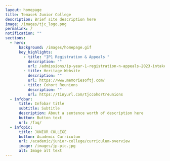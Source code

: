 ```yaml
---
layout: homepage
title: Temasek Junior College
description: Brief site description here
image: /images/tjc_logo.png
permalink: /
notification: ""
sections:
  - hero:
      background: /images/homepage.gif
      key_highlights:
        - title: "IP1 Registration & Appeals "
          description: ""
          url: /admissions/ip-year-1-registration-n-appeals-2023-intake
        - title: Heritage Website
          description: ""
          url: https://www.memoriesoftj.com/
        - title: Cohort Reunions
          description: ""
          url: https://tinyurl.com/tjccohortreunions
  - infobar:
      title: Infobar title
      subtitle: Subtitle
      description: About a sentence worth of description here
      button: Button text
      url: /faq/
  - infopic:
      title: JUNIOR COLLEGE
      button: Academic Curriculum
      url: /academic/junior-college/curriculum-overview
      image: /images/jp-pic.jpg
      alt: Image alt text
---
```

